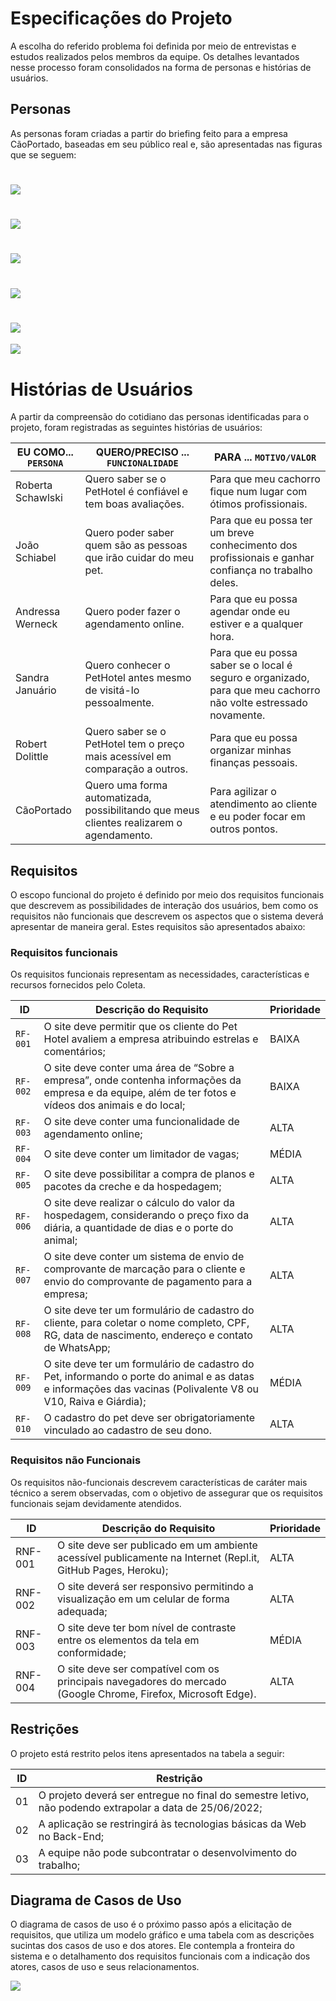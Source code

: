 # Especificações do Projeto
A escolha do referido problema foi definida por meio de entrevistas e estudos realizados pelos membros da equipe. Os detalhes levantados nesse processo foram consolidados na forma de personas e histórias de usuários.

## Personas
As personas foram criadas a partir do briefing feito para a empresa CãoPortado, baseadas em seu público real e, são apresentadas nas figuras que se seguem:

![](https://github.com/ICEI-PUC-Minas-PMV-ADS/pmv-ads-2022-1-e2-proj-int-t6-caoportado/blob/main/docs/img/Roberta.jpeg)
==========
![](https://github.com/ICEI-PUC-Minas-PMV-ADS/pmv-ads-2022-1-e2-proj-int-t6-caoportado/blob/main/docs/img/Jo%C3%A3o.jpeg)
======
![](https://github.com/ICEI-PUC-Minas-PMV-ADS/pmv-ads-2022-1-e2-proj-int-t6-caoportado/blob/main/docs/img/Andressa.jpeg)
=============================
![](https://github.com/ICEI-PUC-Minas-PMV-ADS/pmv-ads-2022-1-e2-proj-int-t6-caoportado/blob/main/docs/img/Sandra.png)
=============================
![](https://github.com/ICEI-PUC-Minas-PMV-ADS/pmv-ads-2022-1-e2-proj-int-t6-caoportado/blob/main/docs/img/Robert%20.png)
=============================
![](https://github.com/ICEI-PUC-Minas-PMV-ADS/pmv-ads-2022-1-e2-proj-int-t6-caoportado/blob/main/docs/img/C%C3%A3oportado.png)

# Histórias de Usuários
A partir da compreensão do cotidiano das personas identificadas para o projeto, foram registradas as seguintes histórias de usuários:

|EU COMO... `PERSONA`| QUERO/PRECISO ... `FUNCIONALIDADE` |PARA ... `MOTIVO/VALOR`       |
|--------------------|------------------------------------|------------------------------|
|  Roberta  Schawlski | Quero saber se o PetHotel é confiável e tem boas avaliações. | Para que meu cachorro fique num lugar com ótimos profissionais. |
|  João Schiabel | Quero poder saber quem são as pessoas que irão cuidar do meu pet. | Para que eu possa ter um breve conhecimento dos profissionais e ganhar confiança no trabalho deles.|
| Andressa Werneck | Quero poder fazer o agendamento online. | Para que eu possa agendar onde eu estiver e a qualquer hora. |
|  Sandra Januário | Quero conhecer o PetHotel antes mesmo de visitá-lo pessoalmente. | Para que eu possa saber se o local é seguro e organizado, para que meu cachorro não volte estressado novamente. |
|  Robert Dolittle | Quero saber se o PetHotel tem o preço mais acessível em comparação a outros. | Para que eu possa organizar minhas finanças pessoais. |
|    CãoPortado | Quero uma forma automatizada, possibilitando que meus clientes realizarem o agendamento. | Para agilizar o atendimento ao cliente e eu poder focar em outros pontos. |

## Requisitos
O escopo funcional do projeto é definido por meio dos requisitos funcionais que descrevem as possibilidades de interação dos usuários, bem como os requisitos não funcionais que descrevem os aspectos que o sistema deverá apresentar de maneira geral. Estes requisitos são apresentados abaixo:

### Requisitos funcionais
Os requisitos funcionais representam as necessidades, características e recursos fornecidos pelo Coleta.

|ID    | Descrição do Requisito  | Prioridade |
|------|----------------------------------------|----  |
|`RF-001`| O site deve permitir que os cliente do Pet Hotel avaliem a empresa atribuindo estrelas e comentários; | BAIXA | 
|`RF-002`| O site deve conter uma área de “Sobre a empresa”, onde contenha informações da empresa e da equipe, além de ter fotos e vídeos dos animais e do local;| BAIXA |
|`RF-003`| O site deve conter uma funcionalidade de agendamento online; | ALTA | 
|`RF-004`| O site deve conter um limitador de vagas;| MÉDIA | 
|`RF-005`| O site deve possibilitar a compra de planos e pacotes da creche e da hospedagem;| ALTA | 
|`RF-006`| O site deve realizar o cálculo do valor da hospedagem, considerando o preço fixo da diária, a quantidade de dias e o porte do animal;| ALTA |
|`RF-007`| O site deve conter um sistema de envio de comprovante de marcação para o cliente e envio do comprovante de pagamento para a empresa;| ALTA |
|`RF-008`| O site deve ter um formulário de cadastro do cliente, para coletar o nome completo, CPF, RG, data de nascimento, endereço e contato de WhatsApp;| ALTA |
|`RF-009`| O site deve ter um formulário de cadastro do Pet, informando o porte do animal e as datas e informações das vacinas (Polivalente V8 ou V10, Raiva e Giárdia);| MÉDIA |
|`RF-010`| O cadastro do pet  deve ser obrigatoriamente vinculado ao cadastro de seu dono.| ALTA |

### Requisitos não Funcionais
Os requisitos não-funcionais descrevem características de caráter mais técnico a serem observadas, com o objetivo de assegurar que os requisitos funcionais sejam devidamente atendidos.

|ID     | Descrição do Requisito  |Prioridade |
|-------|-------------------------|----|
|RNF-001 | O site deve ser publicado em um ambiente acessível publicamente na Internet (Repl.it, GitHub Pages, Heroku);  | ALTA | 
|RNF-002 | O site deverá ser responsivo permitindo a visualização em um celular de forma adequada; |  ALTA | 
|RNF-003 | O site deve ter bom nível de contraste entre os elementos da tela em conformidade;      |  MÉDIA |
|RNF-004 | O site deve ser compatível com os principais navegadores do mercado (Google Chrome, Firefox, Microsoft Edge).    |  ALTA |

## Restrições
O projeto está restrito pelos itens apresentados na tabela a seguir:

|ID| Restrição                                             |
|--|-------------------------------------------------------|
|01| O projeto deverá ser entregue no final do semestre letivo, não podendo extrapolar a data de 25/06/2022; |
|02| A aplicação se restringirá às tecnologias básicas da Web no Back-End; |
|03| A equipe não pode subcontratar o desenvolvimento do trabalho; |

## Diagrama de Casos de Uso

O diagrama de casos de uso é o próximo passo após a elicitação de requisitos, que utiliza um modelo gráfico e uma tabela com as descrições sucintas dos casos de uso e dos atores. Ele contempla a fronteira do sistema e o detalhamento dos requisitos funcionais com a indicação dos atores, casos de uso e seus relacionamentos. 

![](https://github.com/ICEI-PUC-Minas-PMV-ADS/pmv-ads-2022-1-e2-proj-int-t6-caoportado/blob/main/docs/img/Diagrama%20de%20Caso%20de%20Uso.png)
